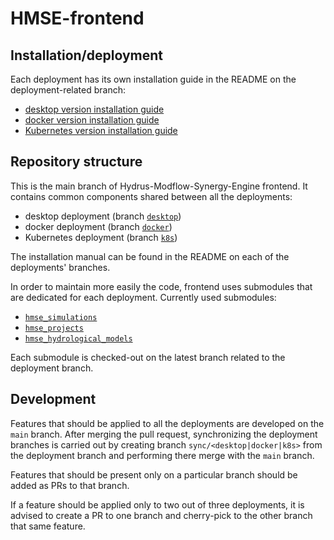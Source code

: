 # HMSE-frontend


## Installation/deployment
Each deployment has its own installation guide in the README on the deployment-related branch:
* [desktop version installation guide](https://github.com/WaterlinePL/HMSE-frontend/tree/desktop#installation)
* [docker version installation guide](https://github.com/WaterlinePL/HMSE-frontend/tree/docker#installationrunning-image)
* [Kubernetes version installation guide](https://github.com/WaterlinePL/HMSE-frontend/tree/k8s#installationdeploying-hmse)

## Repository structure
This is the main branch of Hydrus-Modflow-Synergy-Engine frontend. It contains common components shared between all the deployments:
* desktop deployment (branch [`desktop`](https://github.com/WaterlinePL/HMSE-frontend/tree/desktop))
* docker deployment (branch [`docker`](https://github.com/WaterlinePL/HMSE-frontend/tree/docker))
* Kubernetes deployment (branch [`k8s`](https://github.com/WaterlinePL/HMSE-frontend/tree/k8s))

The installation manual can be found in the README on each of the deployments' branches.

In order to maintain more easily the code, frontend uses submodules that are dedicated for each deployment. 
Currently used submodules:
* [`hmse_simulations`](https://github.com/WaterlinePL/hmse_simulations/tree/main)
* [`hmse_projects`](https://github.com/WaterlinePL/hmse_projects/tree/main)
* [`hmse_hydrological_models`](https://github.com/WaterlinePL/hmse_hydrological_models/tree/main)

Each submodule is checked-out on the latest branch related to the deployment branch.

## Development
Features that should be applied to all the deployments are developed on the `main` branch. 
After merging the pull request, synchronizing the deployment branches is carried out by creating branch 
`sync/<desktop|docker|k8s>` from the deployment branch and performing there merge with the `main` branch. 

Features that should be present only on a particular branch should be added as PRs to that branch.

If a feature should be applied only to two out of three deployments, it is advised to create a PR to one branch 
and cherry-pick to the other branch that same feature.

